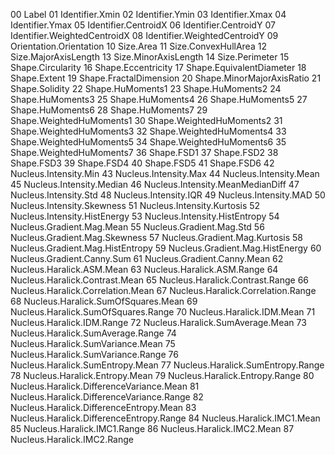 00 Label
01 Identifier.Xmin
02 Identifier.Ymin
03 Identifier.Xmax
04 Identifier.Ymax
05 Identifier.CentroidX
06 Identifier.CentroidY
07 Identifier.WeightedCentroidX
08 Identifier.WeightedCentroidY
09 Orientation.Orientation
10 Size.Area
11 Size.ConvexHullArea
12 Size.MajorAxisLength
13 Size.MinorAxisLength
14 Size.Perimeter
15 Shape.Circularity
16 Shape.Eccentricity
17 Shape.EquivalentDiameter
18 Shape.Extent
19 Shape.FractalDimension
20 Shape.MinorMajorAxisRatio
21 Shape.Solidity
22 Shape.HuMoments1
23 Shape.HuMoments2
24 Shape.HuMoments3
25 Shape.HuMoments4
26 Shape.HuMoments5
27 Shape.HuMoments6
28 Shape.HuMoments7
29 Shape.WeightedHuMoments1
30 Shape.WeightedHuMoments2
31 Shape.WeightedHuMoments3
32 Shape.WeightedHuMoments4
33 Shape.WeightedHuMoments5
34 Shape.WeightedHuMoments6
35 Shape.WeightedHuMoments7
36 Shape.FSD1
37 Shape.FSD2
38 Shape.FSD3
39 Shape.FSD4
40 Shape.FSD5
41 Shape.FSD6
42 Nucleus.Intensity.Min
43 Nucleus.Intensity.Max
44 Nucleus.Intensity.Mean
45 Nucleus.Intensity.Median
46 Nucleus.Intensity.MeanMedianDiff
47 Nucleus.Intensity.Std
48 Nucleus.Intensity.IQR
49 Nucleus.Intensity.MAD
50 Nucleus.Intensity.Skewness
51 Nucleus.Intensity.Kurtosis
52 Nucleus.Intensity.HistEnergy
53 Nucleus.Intensity.HistEntropy
54 Nucleus.Gradient.Mag.Mean
55 Nucleus.Gradient.Mag.Std
56 Nucleus.Gradient.Mag.Skewness
57 Nucleus.Gradient.Mag.Kurtosis
58 Nucleus.Gradient.Mag.HistEntropy
59 Nucleus.Gradient.Mag.HistEnergy
60 Nucleus.Gradient.Canny.Sum
61 Nucleus.Gradient.Canny.Mean
62 Nucleus.Haralick.ASM.Mean
63 Nucleus.Haralick.ASM.Range
64 Nucleus.Haralick.Contrast.Mean
65 Nucleus.Haralick.Contrast.Range
66 Nucleus.Haralick.Correlation.Mean
67 Nucleus.Haralick.Correlation.Range
68 Nucleus.Haralick.SumOfSquares.Mean
69 Nucleus.Haralick.SumOfSquares.Range
70 Nucleus.Haralick.IDM.Mean
71 Nucleus.Haralick.IDM.Range
72 Nucleus.Haralick.SumAverage.Mean
73 Nucleus.Haralick.SumAverage.Range
74 Nucleus.Haralick.SumVariance.Mean
75 Nucleus.Haralick.SumVariance.Range
76 Nucleus.Haralick.SumEntropy.Mean
77 Nucleus.Haralick.SumEntropy.Range
78 Nucleus.Haralick.Entropy.Mean
79 Nucleus.Haralick.Entropy.Range
80 Nucleus.Haralick.DifferenceVariance.Mean
81 Nucleus.Haralick.DifferenceVariance.Range
82 Nucleus.Haralick.DifferenceEntropy.Mean
83 Nucleus.Haralick.DifferenceEntropy.Range
84 Nucleus.Haralick.IMC1.Mean
85 Nucleus.Haralick.IMC1.Range
86 Nucleus.Haralick.IMC2.Mean
87 Nucleus.Haralick.IMC2.Range